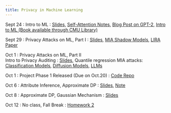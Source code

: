 ```yaml
---
title: Privacy in Machine Learning
---
```



Sept 24
: Intro to ML
  :   [Slides](https://drive.google.com/file/d/1SFAjMC3Dc45QT9aWFc_IpgVBrdvGDcfF/view?usp=sharing),
    [Self-Attention Notes](https://sebastianraschka.com/blog/2023/self-attention-from-scratch.html),
    [Blog Post on GPT-2](https://jalammar.github.io/illustrated-gpt2/),
    [Intro to ML (Book available through CMU Library)](https://ebookcentral.proquest.com/lib/cm/detail.action?pq-origsite=primo&docID=6870905)

Sept 29
: Privacy Attacks on ML, Part I
  :   [Slides](https://drive.google.com/file/d/1xfMXRnZHRqpL1i67Q2uGo_-DAuHI9Sxm/view?usp=sharing),
    [MIA Shadow Models](https://ieeexplore.ieee.org/abstract/document/7958568),
    [LIRA Paper](https://ieeexplore.ieee.org/abstract/document/9833649)

Oct 1
: Privacy Attacks on ML, Part II <br /> Intro to Privacy Auditing
  :   [Slides](https://drive.google.com/file/d/1qRF_tb5JVyvaAnkXjH1yEjsuH6gixHO0/view?usp=sharing),
    Quantile regression MIA attacks: [Classification Models](https://arxiv.org/abs/2307.03694),
    [Diffusion Models](https://arxiv.org/abs/2312.05140),
    [LLMs](https://arxiv.org/abs/2409.14513)

Oct 1
: Project Phase 1 Released (Due on Oct.20)
  :   [Code Repo](https://github.com/2020pyfcrawl/Project_phase1)


Oct 6
: Attribute Inference, Approximate DP
  :  [Slides](https://drive.google.com/file/d/1bizRqNWlO-LgTqXGVKU7AKPLwn0WlwgM/view?usp=sharing),
  [Note](https://drive.google.com/file/d/1VsqZd0ii8HYFpnpksw8JCxYzjDPCuc0m/view?usp=sharing)

Oct 8
: Approximate DP, Gaussian Mechanism
  :  [Slides](https://drive.google.com/file/d/1vN7f5R37WADOEySXu_YpatIIA4N74xhV/view?usp=sharing)


Oct 12
: No class, Fall Break
  : [Homework 2](https://www.overleaf.com/read/kcqmdqwyhycd#b5893a)  
